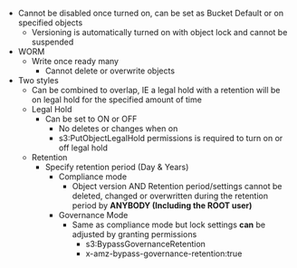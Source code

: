 - Cannot be disabled once turned on, can be set as Bucket Default or on specified objects
	- Versioning is automatically turned on with object lock and cannot be suspended
- WORM
	- Write once ready many
		- Cannot delete or overwrite objects
- Two styles
	- Can be combined to overlap, IE a legal hold with a retention will be on legal hold for the specified amount of time
	- Legal Hold
		- Can be set to ON or OFF
			- No deletes or changes when on
			- s3:PutObjectLegalHold permissions is required to turn on or off legal hold
	- Retention
		- Specify retention period (Day & Years)
			- Compliance mode
				- Object version AND Retention period/settings cannot be deleted, changed or overwritten during the retention period by **ANYBODY (Including the ROOT user)**
			- Governance Mode
				- Same as compliance mode but lock settings **can** be adjusted by granting permissions
					- s3:BypassGovernanceRetention
					- x-amz-bypass-governance-retention:true